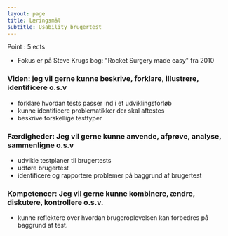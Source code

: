 ```yaml
---
layout: page
title: Læringsmål
subtitle: Usability brugertest
---
```


Point : 5 ects

- Fokus er på Steve Krugs bog: "Rocket Surgery made easy" fra 2010

### Viden: jeg vil gerne kunne beskrive, forklare, illustrere, identificere o.s.v
- forklare hvordan tests passer ind i et udviklingsforløb
- kunne identificere problematikker der skal aftestes
- beskrive forskellige testtyper

### Færdigheder: Jeg vil gerne kunne anvende, afprøve, analyse, sammenligne o.s.v
- udvikle testplaner til brugertests
- udføre brugertest
- identificere og rapportere problemer på baggrund af brugertest

### Kompetencer: Jeg vil gerne kunne kombinere, ændre, diskutere, kontrollere o.s.v.
- kunne reflektere over hvordan brugeroplevelsen kan forbedres på baggrund af test.
